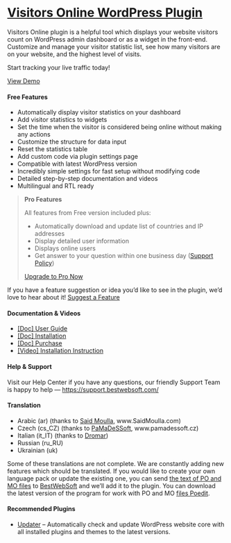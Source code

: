 <a href="https://bestwebsoft.com/products/wordpress/plugins/visitors-online/" target=_blank>Visitors Online WordPress Plugin</a>
========================

<p>Visitors Online plugin is a helpful tool which displays your website visitors count on WordPress admin dashboard or as a widget in the front-end.<br />
Customize and manage your visitor statistic list, see how many visitors are on your website, and the highest level of visits.</p>
<p>Start tracking your live traffic today!</p>
<p><a href="https://bestwebsoft.com/demo-visitors-online-for-wordpress/?ref=readme" rel="nofollow ugc">View Demo</a></p>
<p><span class="embed-youtube" style="text-align:center; display: block;"></span></p>
<h4>Free Features</h4>
<ul>
<li>Automatically display visitor statistics on your dashboard</li>
<li>Add visitor statistics to widgets</li>
<li>Set the time when the visitor is considered being online without making any actions</li>
<li>Customize the structure for data input</li>
<li>Reset the statistics table</li>
<li>Add custom code via plugin settings page</li>
<li>Compatible with latest WordPress version</li>
<li>Incredibly simple settings for fast setup without modifying code</li>
<li>Detailed step-by-step documentation and videos</li>
<li>Multilingual and RTL ready</li>
</ul>
<blockquote>
<p><strong>Pro Features</strong></p>
<p>All features from Free version included plus:</p>
<ul>
<li>Automatically download and update list of countries and IP addresses</li>
<li>Display detailed user information</li>
<li>Displays online users</li>
<li>Get answer to your question within one business day (<a href="https://bestwebsoft.com/support-policy/" rel="nofollow ugc">Support Policy</a>)</li>
</ul>
<p><a href="https://bestwebsoft.com/products/wordpress/plugins/visitors-online/?k=a58d73e5dee0c701959b47ea355c6e5b" rel="nofollow ugc">Upgrade to Pro Now</a></p>
</blockquote>
<p>If you have a feature suggestion or idea you&#8217;d like to see in the plugin, we&#8217;d love to hear about it! <a href="https://support.bestwebsoft.com/hc/en-us/requests/new" rel="nofollow ugc">Suggest a Feature</a></p>
<h4>Documentation &amp; Videos</h4>
<ul>
<li><a href="https://docs.google.com/document/d/1FaTnRsYs64adPiRz_REGH9u0pOPz2flCL4gi49qdfaw" rel="nofollow ugc">[Doc] User Guide</a></li>
<li><a href="https://docs.google.com/document/d/1-hvn6WRvWnOqj5v5pLUk7Awyu87lq5B_dO-Tv-MC9JQ/" rel="nofollow ugc">[Doc] Installation</a></li>
<li><a href="https://docs.google.com/document/d/1EUdBVvnm7IHZ6y0DNyldZypUQKpB8UVPToSc_LdOYQI/" rel="nofollow ugc">[Doc] Purchase</a></li>
<li><a href="https://www.youtube.com/watch?v=izPS7Tbgxqg" rel="nofollow ugc">[Video] Installation Instruction</a></li>
</ul>
<h4>Help &amp; Support</h4>
<p>Visit our Help Center if you have any questions, our friendly Support Team is happy to help — <a href="https://support.bestwebsoft.com/" rel="nofollow ugc">https://support.bestwebsoft.com/</a></p>
<h4>Translation</h4>
<ul>
<li>Arabic (ar) (thanks to <a href="mailto:&#115;&#117;&#112;&#112;&#x6f;&#x72;&#x74;&#x40;&#x73;&#x61;&#x69;&#x64;&#x6d;o&#117;&#108;&#108;&#097;&#046;&#099;&#111;&#109;" rel="nofollow ugc">Said Moulla</a>, www.SaidMoulla.com)</li>
<li>Czech (cs_CZ) (thanks to <a href="mailto:&#105;&#110;&#102;&#111;&#064;&#x70;&#x61;&#x6d;&#x61;&#x64;&#x65;&#115;&#115;&#111;&#102;&#116;.&#x63;&#x7a;" rel="nofollow ugc">PaMaDeSSoft</a>, www.pamadessoft.cz)</li>
<li>Italian (it_IT) (thanks to <a href="mailto:&#x64;&#x72;&#x6f;&#x6d;&#x61;&#x72;&#x30;3&#048;&#049;&#056;&#054;&#064;&#103;&#109;&#x61;&#x69;&#x6c;&#x2e;&#x63;&#x6f;m" rel="nofollow ugc">Dromar</a>)</li>
<li>Russian (ru_RU)</li>
<li>Ukrainian (uk)</li>
</ul>
<p>Some of these translations are not complete. We are constantly adding new features which should be translated. If you would like to create your own language pack or update the existing one, you can send <a href="https://codex.wordpress.org/Translating_WordPress" rel="nofollow ugc">the text of PO and MO files</a> to <a href="https://support.bestwebsoft.com/hc/en-us/requests/new" rel="nofollow ugc">BestWebSoft</a> and we&#8217;ll add it to the plugin. You can download the latest version of the program for work with PO and MO <a href="https://www.poedit.net/download.php" rel="nofollow ugc">files Poedit</a>.</p>
<h4>Recommended Plugins</h4>
<ul>
<li><a href="https://bestwebsoft.com/products/wordpress/plugins/updater/?k=c2bb0350098ca869742b01301148f8f8" rel="nofollow ugc">Updater</a> &#8211; Automatically check and update WordPress website core with all installed plugins and themes to the latest versions.</li>
</ul>
